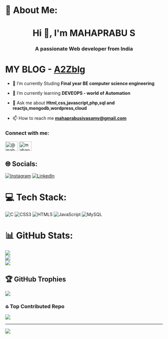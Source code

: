 # 💫 About Me:
<h1 align="center">Hi 👋, I'm MAHAPRABU S</h1>
<h3 align="center">A passionate Web developer from India</h3>

<h1>MY BLOG - <a href="https://www.a2zblg.com">A2Zblg</a></h1>

- 🔭 I’m currently Studing **Final year BE computer science engineering**

- 🌱 I’m currently learning **DEVEOPS - world of Automation**

- 💬 Ask me about **Html,css,javascript,php,sql and reactjs,mongodb,wordpress,cloud**

- 📫 How to reach me **mahaprabusivasamy@gmail.com**

<h3 align="left">Connect with me:</h3>
<p align="left">
<a href="https://www.hackerrank.com/@mahaprabusivasa1" target="blank"><img align="center" src="https://raw.githubusercontent.com/rahuldkjain/github-profile-readme-generator/master/src/images/icons/Social/hackerrank.svg" alt="@mahaprabusivasa1" height="30" width="40" /></a>
<a href="https://www.leetcode.com/mahaprabusivasamy" target="blank"><img align="center" src="https://raw.githubusercontent.com/rahuldkjain/github-profile-readme-generator/master/src/images/icons/Social/leet-code.svg" alt="mahaprabusivasamy" height="30" width="40" /></a>
</p>


## 🌐 Socials:
[![Instagram](https://img.shields.io/badge/Instagram-%23E4405F.svg?logo=Instagram&logoColor=white)](https://instagram.com/@mahaprabu_official) [![LinkedIn](https://img.shields.io/badge/LinkedIn-%230077B5.svg?logo=linkedin&logoColor=white)](https://www.linkedin.com/in/mahaprabu-s-7bb255230)


# 💻 Tech Stack:
![C](https://img.shields.io/badge/c-%2300599C.svg?style=for-the-badge&logo=c&logoColor=white) ![CSS3](https://img.shields.io/badge/css3-%231572B6.svg?style=for-the-badge&logo=css3&logoColor=white) ![HTML5](https://img.shields.io/badge/html5-%23E34F26.svg?style=for-the-badge&logo=html5&logoColor=white) ![JavaScript](https://img.shields.io/badge/javascript-%23323330.svg?style=for-the-badge&logo=javascript&logoColor=%23F7DF1E) ![MySQL](https://img.shields.io/badge/mysql-%2300f.svg?style=for-the-badge&logo=mysql&logoColor=white)
# 📊 GitHub Stats:
![](https://github-readme-stats.vercel.app/api?username=mahaprabusivasamy&theme=radical&hide_border=false&include_all_commits=true&count_private=true)<br/>
![](https://github-readme-streak-stats.herokuapp.com/?user=mahaprabusivasamy&theme=radical&hide_border=false)<br/>
![](https://github-readme-stats.vercel.app/api/top-langs/?username=mahaprabusivasamy&theme=radical&hide_border=false&include_all_commits=true&count_private=true&layout=compact)

## 🏆 GitHub Trophies
![](https://github-profile-trophy.vercel.app/?username=mahaprabusivasamy&theme=radical&no-frame=false&no-bg=false&margin-w=4)

### 🔝 Top Contributed Repo
![](https://github-contributor-stats.vercel.app/api?username=mahaprabusivasamy&limit=5&theme=dark&combine_all_yearly_contributions=true)

---
[![](https://visitcount.itsvg.in/api?id=mahaprabusivasamy&icon=2&color=6)](https://visitcount.itsvg.in)

<!-- Proudly created with GPRM ( https://gprm.itsvg.in ) -->
